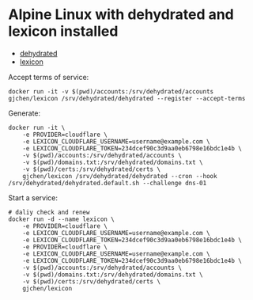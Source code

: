 # Alpine Linux with dehydrated and lexicon installed

* [dehydrated](https://dehydrated.io)
* [lexicon](https://github.com/AnalogJ/lexicon)

Accept terms of service:
```
docker run -it -v $(pwd)/accounts:/srv/dehydrated/accounts gjchen/lexicon /srv/dehydrated/dehydrated --register --accept-terms
```

Generate:
```
docker run -it \
    -e PROVIDER=cloudflare \
    -e LEXICON_CLOUDFLARE_USERNAME=username@example.com \
    -e LEXICON_CLOUDFLARE_TOKEN=234dcef90c3d9aa0eb6798e16bdc1e4b \
    -v $(pwd)/accounts:/srv/dehydrated/accounts \
    -v $(pwd)/domains.txt:/srv/dehydrated/domains.txt \
    -v $(pwd)/certs:/srv/dehydrated/certs \
    gjchen/lexicon /srv/dehydrated/dehydrated --cron --hook /srv/dehydrated/dehydrated.default.sh --challenge dns-01
```

Start a service:
```
# daliy check and renew
docker run -d --name lexicon \
    -e PROVIDER=cloudflare \
    -e LEXICON_CLOUDFLARE_USERNAME=username@example.com \
    -e LEXICON_CLOUDFLARE_TOKEN=234dcef90c3d9aa0eb6798e16bdc1e4b \
    -e PROVIDER=cloudflare \
    -e LEXICON_CLOUDFLARE_USERNAME=username@example.com \
    -e LEXICON_CLOUDFLARE_TOKEN=234dcef90c3d9aa0eb6798e16bdc1e4b \
    -v $(pwd)/accounts:/srv/dehydrated/accounts \
    -v $(pwd)/domains.txt:/srv/dehydrated/domains.txt \
    -v $(pwd)/certs:/srv/dehydrated/certs \
    gjchen/lexicon

```
